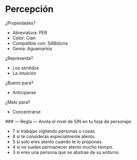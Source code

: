 
Percepción
==========

¿Propiedades?
* Abreviatura: PER
* Color: Cian
* Compatible con: SABiduría
* Gema: Aguamarina

¿Representa?
* Los sentidos
* La intuición

¿Bueno para?
* Anticiparse

¿Malo para?
* Concentrarse

### — Regla —
Anota el nivel de SIN en tu hoja de personaje:
* 7 si trabajas vigilando personas o cosas.
* 6 si te consideras especialmente atento.
* 5 si solo eres atento cuando te lo propones.
* 4 si no sueles permanecer atento mucho tiempo.
* 3 si eres una persona que se abstrae de su entorno.
